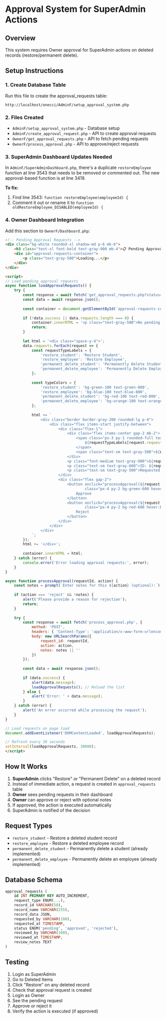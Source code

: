 # Approval System for SuperAdmin Actions

## Overview
This system requires Owner approval for SuperAdmin actions on deleted records (restore/permanent delete).

## Setup Instructions

### 1. Create Database Table
Run this file to create the approval_requests table:
```
http://localhost/onecci/AdminF/setup_approval_system.php
```

### 2. Files Created
- `AdminF/setup_approval_system.php` - Database setup
- `AdminF/create_approval_request.php` - API to create approval requests
- `OwnerF/get_approval_requests.php` - API to fetch pending requests
- `OwnerF/process_approval.php` - API to approve/reject requests

### 3. SuperAdmin Dashboard Updates Needed

In `AdminF/SuperAdminDashboard.php`, there's a duplicate `restoreEmployee` function at line 3543 that needs to be removed or commented out. The new approval-based function is at line 3419.

**To fix:**
1. Find line 3543: `function restoreEmployee(employeeId) {`
2. Comment it out or rename it to `function oldRestoreEmployee_DISABLED(employeeId) {`

### 4. Owner Dashboard Integration

Add this section to `OwnerF/Dashboard.php`:

```html
<!-- Pending Approval Requests -->
<div class="bg-white rounded-xl shadow-md p-6 mb-6">
    <h3 class="text-xl font-bold text-gray-900 mb-4">📋 Pending Approval Requests</h3>
    <div id="approval-requests-container">
        <p class="text-gray-500">Loading...</p>
    </div>
</div>

<script>
// Load pending approval requests
async function loadApprovalRequests() {
    try {
        const response = await fetch('get_approval_requests.php?status=pending');
        const data = await response.json();
        
        const container = document.getElementById('approval-requests-container');
        
        if (!data.success || data.requests.length === 0) {
            container.innerHTML = '<p class="text-gray-500">No pending requests</p>';
            return;
        }
        
        let html = '<div class="space-y-4">';
        data.requests.forEach(request => {
            const requestTypeLabels = {
                'restore_student': 'Restore Student',
                'restore_employee': 'Restore Employee',
                'permanent_delete_student': 'Permanently Delete Student',
                'permanent_delete_employee': 'Permanently Delete Employee'
            };
            
            const typeColors = {
                'restore_student': 'bg-green-100 text-green-800',
                'restore_employee': 'bg-blue-100 text-blue-800',
                'permanent_delete_student': 'bg-red-100 text-red-800',
                'permanent_delete_employee': 'bg-orange-100 text-orange-800'
            };
            
            html += `
                <div class="border border-gray-200 rounded-lg p-4">
                    <div class="flex items-start justify-between">
                        <div class="flex-1">
                            <div class="flex items-center gap-2 mb-2">
                                <span class="px-3 py-1 rounded-full text-xs font-medium ${typeColors[request.request_type]}">
                                    ${requestTypeLabels[request.request_type]}
                                </span>
                                <span class="text-sm text-gray-500">${new Date(request.requested_at).toLocaleString()}</span>
                            </div>
                            <p class="font-medium text-gray-900">${request.record_name || request.record_id}</p>
                            <p class="text-sm text-gray-600">ID: ${request.record_id}</p>
                            <p class="text-sm text-gray-500">Requested by: ${request.requested_by}</p>
                        </div>
                        <div class="flex gap-2">
                            <button onclick="processApproval(${request.id}, 'approve')" 
                                    class="px-4 py-2 bg-green-600 hover:bg-green-700 text-white rounded-lg text-sm font-medium transition">
                                Approve
                            </button>
                            <button onclick="processApproval(${request.id}, 'reject')" 
                                    class="px-4 py-2 bg-red-600 hover:bg-red-700 text-white rounded-lg text-sm font-medium transition">
                                Reject
                            </button>
                        </div>
                    </div>
                </div>
            `;
        });
        html += '</div>';
        
        container.innerHTML = html;
    } catch (error) {
        console.error('Error loading approval requests:', error);
    }
}

async function processApproval(requestId, action) {
    const notes = prompt(`Enter notes for this ${action} (optional):`);
    
    if (action === 'reject' && !notes) {
        alert('Please provide a reason for rejection');
        return;
    }
    
    try {
        const response = await fetch('process_approval.php', {
            method: 'POST',
            headers: { 'Content-Type': 'application/x-www-form-urlencoded' },
            body: new URLSearchParams({
                request_id: requestId,
                action: action,
                notes: notes || ''
            })
        });
        
        const data = await response.json();
        
        if (data.success) {
            alert(data.message);
            loadApprovalRequests(); // Reload the list
        } else {
            alert('Error: ' + data.message);
        }
    } catch (error) {
        alert('An error occurred while processing the request');
    }
}

// Load requests on page load
document.addEventListener('DOMContentLoaded', loadApprovalRequests);

// Refresh every 30 seconds
setInterval(loadApprovalRequests, 30000);
</script>
```

## How It Works

1. **SuperAdmin** clicks "Restore" or "Permanent Delete" on a deleted record
2. Instead of immediate action, a request is created in `approval_requests` table
3. **Owner** sees pending requests in their dashboard
4. **Owner** can approve or reject with optional notes
5. If approved, the action is executed automatically
6. SuperAdmin is notified of the decision

## Request Types
- `restore_student` - Restore a deleted student record
- `restore_employee` - Restore a deleted employee record
- `permanent_delete_student` - Permanently delete a student (already implemented)
- `permanent_delete_employee` - Permanently delete an employee (already implemented)

## Database Schema
```sql
approval_requests (
    id INT PRIMARY KEY AUTO_INCREMENT,
    request_type ENUM(...),
    record_id VARCHAR(50),
    record_name VARCHAR(255),
    record_data JSON,
    requested_by VARCHAR(100),
    requested_at TIMESTAMP,
    status ENUM('pending', 'approved', 'rejected'),
    reviewed_by VARCHAR(100),
    reviewed_at TIMESTAMP,
    review_notes TEXT
)
```

## Testing
1. Login as SuperAdmin
2. Go to Deleted Items
3. Click "Restore" on any deleted record
4. Check that approval request is created
5. Login as Owner
6. See the pending request
7. Approve or reject it
8. Verify the action is executed (if approved)
